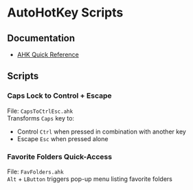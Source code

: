 # AutoHotKey Scripts

## Documentation

- [AHK Quick Reference](https://www.autohotkey.com/docs/AutoHotkey.htm)

## Scripts

### Caps Lock to Control + Escape
File: `CapsToCtrlEsc.ahk`  
Transforms `Caps` key to:  
- Control `Ctrl` when pressed in combination with another key
- Escape `Esc` when pressed alone

### Favorite Folders Quick-Access
File: `FavFolders.ahk`  
`Alt` + `LButton` triggers pop-up menu listing favorite folders

